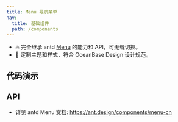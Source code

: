 ```yaml
---
title: Menu 导航菜单
nav:
  title: 基础组件
  path: /components
---
```


- 🔥 完全继承 antd [Menu](https://ant.design/components/menu-cn) 的能力和 API，可无缝切换。
- 💄 定制主题和样式，符合 OceanBase Design 设计规范。

## 代码演示

<!-- prettier-ignore -->
<code src="./demo/horizontal.tsx" title="水平菜单" description="常用于顶部导航。"></code>
<code src="./demo/inline.tsx" title="内联菜单" description="子菜单内嵌。"></code>
<code src="./demo/inline-collapsed.tsx" title="内联菜单折叠/收起"></code>
<code src="./demo/vertical.tsx" title="垂直菜单" description="子菜单是弹出的形式。"></code>
<code src="./demo/theme.tsx" title="菜单主题" description="支持 `light` 和 `dark` 两套主题。"></code>

## API

- 详见 antd Menu 文档: https://ant.design/components/menu-cn
